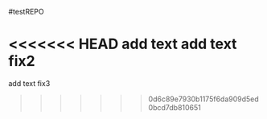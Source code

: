 #testREPO

<<<<<<< HEAD
add text
add text fix2
=======
add text fix3
>>>>>>> 0d6c89e7930b1175f6da909d5ed0bcd7db810651
